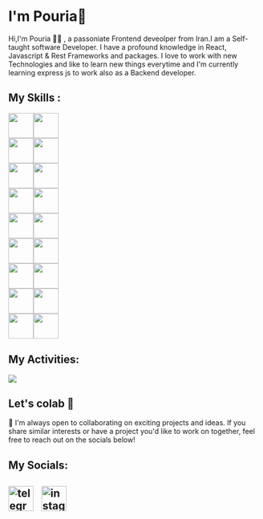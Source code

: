 <h1>I'm Pouria👋</h1>

<p>

Hi,I'm Pouria 👨‍💻 , a passoniate Frontend deveolper from Iran.I am a Self-taught software Developer. I have a profound knowledge in React, Javascript & Rest Frameworks and packages. I love to work with new Technologies and like to learn new things everytime and I'm currently learning express js to work also as a Backend developer. </p>

<h2>My Skills :</h2>
<div style="display:flex; flex-wrap: wrap; width:100px;">
<img src="https://raw.githubusercontent.com/danielcranney/readme-generator/main/public/icons/skills/typescript-colored.svg" width="50" height="50"/>
<img src="https://raw.githubusercontent.com/danielcranney/readme-generator/main/public/icons/skills/javascript-colored.svg" width="50" height="50"/>
<img src="https://raw.githubusercontent.com/danielcranney/readme-generator/main/public/icons/skills/html5-colored.svg" width="50" height="50"/>
<img src="https://raw.githubusercontent.com/danielcranney/readme-generator/main/public/icons/skills/css3-colored.svg" width="50" height="50"/>
<img src="https://raw.githubusercontent.com/danielcranney/readme-generator/main/public/icons/skills/react-colored.svg" width="50" height="50"/>
<img src="https://raw.githubusercontent.com/danielcranney/readme-generator/main/public/icons/skills/tailwindcss-colored.svg" width="50" height="50"/>
<img src="https://raw.githubusercontent.com/danielcranney/readme-generator/main/public/icons/skills/nodejs-colored.svg" width="50" height="50"/>
<img src="https://raw.githubusercontent.com/danielcranney/readme-generator/main/public/icons/skills/bootstrap-colored.svg" width="50" height="50"/>
<img src="https://raw.githubusercontent.com/danielcranney/readme-generator/main/public/icons/skills/express-colored.svg" width="50" height="50"/>
<img src="https://raw.githubusercontent.com/danielcranney/readme-generator/main/public/icons/skills/mongodb-colored.svg" width="50" height="50"/>
<img src="https://raw.githubusercontent.com/danielcranney/readme-generator/main/public/icons/skills/sass-colored.svg" width="50" height="50"/>
<img src="https://raw.githubusercontent.com/danielcranney/readme-generator/main/public/icons/skills/jquery-colored.svg" width="50" height="50"/>
<img src="https://raw.githubusercontent.com/danielcranney/readme-generator/main/public/icons/skills/vuejs-colored.svg" width="50" height="50"/>
<img src="https://raw.githubusercontent.com/danielcranney/readme-generator/main/public/icons/skills/figma-colored.svg" width="50" height="50"/>
<img src="https://raw.githubusercontent.com/danielcranney/readme-generator/main/public/icons/skills/git-colored.svg" width="50" height="50"/>
<img src="https://raw.githubusercontent.com/danielcranney/readme-generator/main/public/icons/skills/redux-colored.svg" width="50" height="50"/>
<img src="https://raw.githubusercontent.com/danielcranney/readme-generator/main/public/icons/skills/vite-colored.svg" width="50" height="50"/>
<img src="https://raw.githubusercontent.com/danielcranney/readme-generator/main/public/icons/skills/nextjs-colored.svg" width="50" height="50"/>
</div>


## My Activities:
<img src="https://github-readme-stats.vercel.app/api?username=pxuria&show_icons=true&theme=tokyonight"/>

<h2>Let's colab 🚀</h2>

<p>🌟 I'm always open to collaborating on exciting projects and ideas. If you share similar interests or have a project you'd like to work on together, feel free to reach out on the socials below!</p>

<h2>My Socials:<h2/>

<div style="display:flex; flex-wrap:wrap; gap:16px;">
<a href="https://t.me/pxuria">
    <img src="https://cdn3.iconfinder.com/data/icons/social-icons-33/512/Telegram-1024.png" alt="telegram" width="50" height="50"/>
  </a>


<a href="https://www.instagram.com/pxuriam?igsh=aHM5ZXQ0N2wzbzV2">
    <img src="https://cdn2.iconfinder.com/data/icons/social-media-2285/512/1_Instagram_colored_svg_1-1024.png" alt="instagram" width="50" height="50"/>
  </a>


</div>